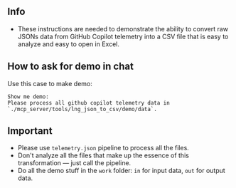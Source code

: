 ## Info
- These instructions are needed to demonstrate the ability to convert raw JSONs data from GitHub Copilot telemetry into a CSV file that is easy to analyze and easy to open in Excel.

## How to ask for demo in chat
Use this case to make demo:
```
Show me demo:
Please process all github copilot telemetry data in `./mcp_server/tools/lng_json_to_csv/demo/data`. 
```

## Important
- Please use `telemetry.json` pipeline to process all the files.
- Don't analyze all the files that make up the essence of this transformation — just call the pipeline.
- Do all the demo stuff in the `work` folder: `in` for input data, `out` for output data.
